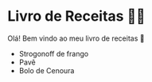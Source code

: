 # Livro de Receitas :man_cook:

Olá! Bem vindo ao meu livro de receitas :meat_on_bone:

- Strogonoff de frango
- Pavê
- Bolo de Cenoura
